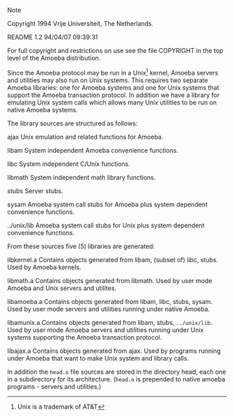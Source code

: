 > [!NOTE]
> Copyright 1994 Vrije Universiteit, The Netherlands.
>	
>	README	1.2	94/04/07 09:39:31
>
> For full copyright and restrictions on use see the file COPYRIGHT in the
> top level of the Amoeba distribution.

Since the Amoeba protocol may be run in a Unix[^1] kernel, Amoeba servers and
utilities may also run on Unix systems.  This requires two separate Amoeba
libraries: one for Amoeba systems and one for Unix systems that support the
Amoeba transaction protocol.
In addition we have a library for emulating Unix system calls which allows
many Unix utilities to be run on native Amoeba systems.

The library sources are structured as follows:

ajax
		Unix emulation and related functions for Amoeba.

libam
		System independent Amoeba convenience functions.

libc
		System independent C/Unix functions.

libmath
		System independent math library functions.

stubs
		Server stubs.

sysam
		Amoeba system call stubs for Amoeba plus system dependent
		convenience functions.

../unix/lib
		Amoeba system call stubs for Unix plus system dependent
		convenience functions.

From these sources five (5) libraries are generated:

libkernel.a
		Contains objects generated from libam, (subset of) libc, stubs.
		Used by Amoeba kernels.

libmath.a
		Contains objects generated from libmath.
		Used by user mode Amoeba and Unix servers and utilites.

libamoeba.a
		Contains objects generated from libam, libc, stubs, sysam.
		Used by user mode servers and utilities running under native
		Amoeba.

libamunix.a
		Contains objects generated from libam, stubs, `../unix/lib`.
		Used by user mode Amoeba servers and utilities running under
		Unix systems supporting the Amoeba transaction protocol.

libajax.a
		Contains objects generated from ajax.
		Used by programs running under Amoeba that want to make Unix
		system and library calls.

In addition the `head.o` file sources are stored in the directory head,
each one in a subdirectory for its architecture.  (`head.o` is prepended
to native amoeba programs - servers and utilities.)

[^1]: Unix is a trademark of AT&T
